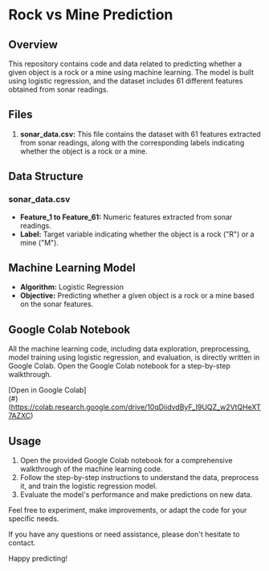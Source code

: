 # Rock vs Mine Prediction

## Overview

This repository contains code and data related to predicting whether a given object is a rock or a mine using machine learning. The model is built using logistic regression, and the dataset includes 61 different features obtained from sonar readings.

## Files

1. **sonar_data.csv:** This file contains the dataset with 61 features extracted from sonar readings, along with the corresponding labels indicating whether the object is a rock or a mine.

## Data Structure

### sonar_data.csv

- **Feature_1 to Feature_61:** Numeric features extracted from sonar readings.
- **Label:** Target variable indicating whether the object is a rock ("R") or a mine ("M").

## Machine Learning Model

- **Algorithm:** Logistic Regression
- **Objective:** Predicting whether a given object is a rock or a mine based on the sonar features.

## Google Colab Notebook

All the machine learning code, including data exploration, preprocessing, model training using logistic regression, and evaluation, is directly written in Google Colab. Open the Google Colab notebook for a step-by-step walkthrough.

[Open in Google Colab] <br>
(#) (https://colab.research.google.com/drive/10qDiidvdByF_I9UQZ_w2VtQHeXT7AZXC)

## Usage

1. Open the provided Google Colab notebook for a comprehensive walkthrough of the machine learning code.
2. Follow the step-by-step instructions to understand the data, preprocess it, and train the logistic regression model.
3. Evaluate the model's performance and make predictions on new data.

Feel free to experiment, make improvements, or adapt the code for your specific needs.

If you have any questions or need assistance, please don't hesitate to contact.

Happy predicting!
